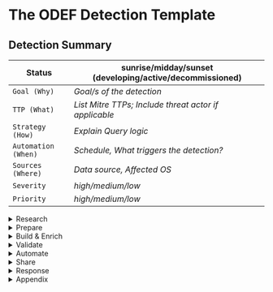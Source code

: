 # The ODEF Detection Template
## Detection Summary   

| Status | sunrise/midday/sunset (developing/active/decommissioned) |
| ----------- | ----------- |
| `Goal (Why)` | *Goal/s of the detection* |
| `TTP (What)` | *List Mitre TTPs; Include threat actor if applicable*|
| `Strategy (How)` | *Explain Query logic* |
| `Automation (When)` | *Schedule, What triggers the detection?*|
| `Sources (Where)` | *Data source, Affected OS* |
| `Severity` | *high/medium/low*|
| `Priority` | *high/medium/low*|

<details><summary>Research</summary>
<p align="justify">

### Goal 

The goal section provides the intended purpose of the alert. It is a simple, plaintext description of the type of behavior you're attempting to detect and why.
#

### Categorization 

The categorization is a mapping of the detection to the relevant entry in the MITRE ATT&CK. This is used in reporting with tools such as Mitre Att&CK Navigator to visualize coverage of TTPs and provide assurance. Additionally when a TTP is mapped to MITRE it can be used to perform attacker cyber attributed.  
#

### Detection Summary

Is a high-level walkthrough of how the detection/hunt works. This describes what the alert is looking for, what technical data sources are used, any enrichment that occurs, and any false positive minimization steps.
#

### Technical Context

Technical Context provides detailed information and background needed for a responder or an engineer to understand all components of the detection.The goal of the section is to include technical research for the TTP and additionally how it relates to the environment. It can help incident responders to understand better the alert and also security engineers in order to address a technical security gap. 
#



</p>
</details>

<details><summary>Prepare</summary>
<p align="justify">

### Dataset

Identify the appropriate source of information which will be used in the detection and document it here. 
#

### Visibility Check

Ensure there is sufficient logging, retention and visibility. Provide evidence (screenshots, json files etc) that prove that there is sufficient visibility and logging to collect and build detection logic. 
#
</p>
</details>

<details><summary>Build & Enrich</summary>
<p align="justify">

### Detection Creation 

Create a detection query against the identified dataset. Document the queries used here and provide details of the logic. 
#

### Manual Testing

Perform manual testing against production data and ensure minimal False Positives. Document your test searches. 
#

### Baseline development

Based on the results from your *manual testing* you may or may not need to develop a baseline. Baseline is a set of normal behaviours which are excluded from the detection to minimize noise and increase fidelity 
#

### Blind Spots and Assumptions

Think about issues which could prevent your detection from alerting. For example, lack of visibility due to missing endpoint agent, or particular string which, in case is modified, the detection will not work etc. 
#

### Unittest  Development

Create automated unittest that will cover: 
1. Changes or missing data
2. Syntax errors 
3. To confirm detection logic by performing true positive detection 
#


### Enrich

Utilize or develop enrichment capability to support the detection if needed. There are external and internal sources of enrichment. In your pipeline or SIEM you should be able to interact with these sources and collect data as needed. For example, consider user behavioral analytic use case which requires to know when a user is on vacation - this would require access to an up-to-date HR database. 
#

</p>
</details>


<details><summary>Validate</summary>
<p align="justify">

Validation are the steps required to generate a representative true positive event which triggers this alert. This can be a walkthrough of steps used to generate an alert, a script to trigger the detection (such as Red Canary's Atomic Red Team Tests), or a scenario used in an alert testing and orchestration platform.

Each detection must have true positive validation. This is a testing process designed to prove the validity of the work done so far.
#

### True positive validation 
To perform positive validation:

* Generate a scenario where a true positive would be logged.
* Document the process of your testing scenario.
* Check if your detection/search/query is generating an alert.
* Validate the true positive alert was received by your responding team.

### False positive validation:
* FP validation is yet another confirmation that when ran in production the detection is not producing excessive number of alerts from standard events in the organization - for example software compilation etc. 
* In case of FP, update and document your baseline accordingly. 
# 

</p>
</details>

<details><summary>Automate</summary>
<p align="justify">

The idea of the section is to provide information on how the query is automated and what is the schedule of execution. Document any interaction between the different environments or applications that may be involved. For example, if your detection uses api calls to enrich from an HR database and then utilizes a scoring model from a micro service are interactions that should be documented here.  
#

</p>
</details>

<details><summary>Share</summary>
<p align="justify">

### Socialize the detection
Follow the process for socializing the detection with the receiving team/s (Fraud, SOC&IR, Engineering, Hunting etc). The receiving team should acknowledge and accept the new detection after performing a quality check.    
#
</p></details>

<details><summary>Response</summary>
<p align="justify">
The SOC and Incident Response teams should align the response to any alerts from the detection to their standard response playbooks - for malware, insiders etc. In case of absence of IR playbooks - the response plan can be documented here.   

### Severity 

Severity is a measurement of impact. How much impact does an incident have on the overall security of the business? Some TTPs are clear indicator for attacker present in the environment, those will have higher severity than others. For example detection for dcsynch vs detection for received phishing email(without any confirmation for clicked link). 
#

### Priority  

Priority should be based on the detection severity. The goal of prioritization is to allow your SOC analyst and Incident Responders to focus on the most pressing issues first. 
#

</p>
</details>


<details><summary>Appendix</summary>
Section to include any external links and references used in the detection creation process. 
<p align="justify">


</p>
</details>
